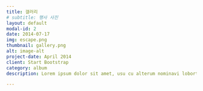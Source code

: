 ```yaml
---
title: 갤러리
# subtitle: 행사 사진
layout: default
modal-id: 2
date: 2014-07-17
img: escape.png
thumbnail: gallery.png
alt: image-alt
project-date: April 2014
client: Start Bootstrap
category: album
description: Lorem ipsum dolor sit amet, usu cu alterum nominavi lobortis. At duo novum diceret. Tantas apeirian vix et, usu sanctus postulant inciderint ut, populo diceret necessitatibus in vim. Cu eum dicam feugiat noluisse.

---
```

